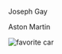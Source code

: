 Joseph Gay

Aston Martin

![favorite car](http://www.jamesbondlifestyle.com/sites/default/files/styles/full_width_image/public/images/product/au057-aston-martin-db10-james_bond-636.jpg)
